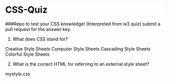 # CSS-Quiz

###Repo to test your CSS knowledge! (Interpreted from w3 quiz) submit a pull request for the answer key.


1. What does CSS stand for?

 Creative Style Sheets
 Computer Style Sheets
 Cascading Style Sheets
 Colorful Style Sheets
 
 2. What is the correct HTML for referring to an external style sheet?

 <stylesheet>mystyle.css</stylesheet>
 <link rel="stylesheet" type="text/css" href="mystyle.css">
 <style src="mystyle.css">
 <link rel="mystlye" href="stylesheet"></link>
 
 3. Where in an HTML document is the correct place to refer to an external style sheet?

 In the <head> section
 In the <body> section
 At the end of the document
 Don't include
 
 4. Which HTML tag is used to define an internal style sheet?

 <script>
 <style>
 <css>
 <sheet>
 
 5. Which HTML attribute is used to define inline styles?

 font
 class
 styles
 style
 
 6. Which is the correct CSS syntax?

 body:color=black;
 {body:color=black;}
 body {color: black;}
 {body;color:black;}
 
 7. How do you insert a comment in a CSS file?

 /* this is a comment */
 // this is a comment
 // this is a comment //
 ' this is a comment
 
 8. Which property is used to change the background color?

 background-color
 color
 bgcolor
 background:color
 
 9. How do you add a background color for all <h1> elements?

 h1 {background-color:#FFFFFF;}
 h1.all {background-color:#FFFFFF;}
 all.h1 {background-color:#FFFFFF;}
 h1, all {background-color:#FFFFFF;}
 
 10. Which CSS property is used to change the text color of an element?

 color
 text-color
 fgcolor
 text
 
 11. Which CSS property controls the text size?

 text-size
 font-style
 text-style
 font-size

12. What is the correct CSS syntax for making all the <p> elements bold?

 p {text-size:bold;}
 <p style="text-size:bold;">
 <p style="font-size:bold;">
 p {font-weight:bold;}
 
 13. How do you display hyperlinks without an underline?

 a {underline:none;}
 a {text-decoration:none;}
 a {text-decoration:no-underline;}
 a {decoration:no-underline;}
 
 14. How do you make each word in a text start with a capital letter?

 text-transform:capitalize
 text-transform:uppercase
 You can't do that with CSS
 text-style:uppercase
 
 15. Which property is used to change the font of an element?

 font
 font-family
 Both font-family and font can be used
 text
 
 16. How do you make the text bold?

 font-weight:bold;
 style:bold;
 font:bold;
 text:bold;
 
 17. How do you display a border like this:
  The top border = 10 pixels
  The bottom border = 5 pixels
  The left border = 20 pixels
  The right border = 1pixel?

 border-width:10px 20px 5px 1px;
 border-width:10px 1px 5px 20px;
 border-width:5px 20px 10px 1px;
 border-width:10px 5px 20px 1px;
 
 18. Which property is used to change the left margin of an element?

 padding-left
 indent
 margin-left
 left
 
 19. When using the padding property; are you allowed to use negative values?

 No
 Yes
 both
 
 20. How do you make a list that lists its items with squares?

 list: square;
 list-style-type: square;
 list-type: square;
 square: list;
 
 21. How do you select an element with id "demo"?
  demo
  .demo
  #demo
  /demo

 22. How do you select elements with class name "test"?

 test
 *test
 #test
 .test
 
 23. How do you select all p elements inside a div element?

 div + p
 div.p
 div p
 p div
 
 24. How do you group selectors?

 Separate each selector with a plus sign
 Separate each selector with a comma
 Separate each selector with a space
 Don't Separate
 
 25. What is the default value of the position property?

 absolute
 static
 fixed
 relative
 

